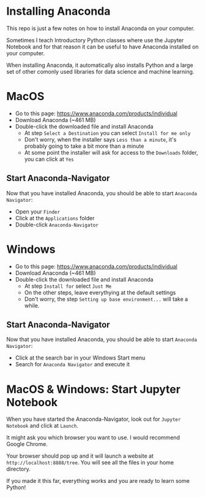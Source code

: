 # Installing Anaconda

This repo is just a few notes on how to install Anaconda on your computer.

Sometimes I teach Introductory Python classes where use the Jupyter Notebook
and for that reason it can be useful to have Anaconda installed on your computer.

When installing Anaconda, it automatically also installs Python and a large set
of other comonly used libraries for data science and machine learning.

# MacOS

* Go to this page: https://www.anaconda.com/products/individual
* Download Anaconda (~461 MB)
* Double-click the downloaded file and install Anaconda
  * At step `Select a Destination` you can select `Install for me only`
  * Don't worry, when the installer says `Less than a minute`, it's probably
    going to take a bit more than a minute
  * At some point the installer will ask for access to the `Downloads` folder,
    you can click at `Yes`

## Start Anaconda-Navigator

Now that you have installed Anaconda, you should be able to start `Anaconda Navigator`:

* Open your `Finder`
* Click at the `Applications` folder
* Double-click `Anaconda-Navigator`

# Windows

* Go to this page: https://www.anaconda.com/products/individual
* Download Anaconda (~461 MB)
* Double-click the downloaded file and install Anaconda
  * At step `Install for` select `Just Me`
  * On the other steps, leave everythying at the default settings
  * Don't worry, the step `Setting up base environment...` will take a while.

## Start Anaconda-Navigator

Now that you have installed Anaconda, you should be able to start `Anaconda Navigator`:

* Click at the search bar in your Windows Start menu
* Search for `Anaconda Navigator` and execute it

# MacOS & Windows: Start Jupyter Notebook

When you have started the Anaconda-Navigator, look out for `Jupyter Notebook`
and click at `Launch`. 

It might ask you which browser you want to use. I would recommend Google Chrome.

Your browser should pop up and it will launch a website
at `http://localhost:8888/tree`. You will see all the files in your home
directory.

If you made it this far, everything works and you are ready to learn some Python!
